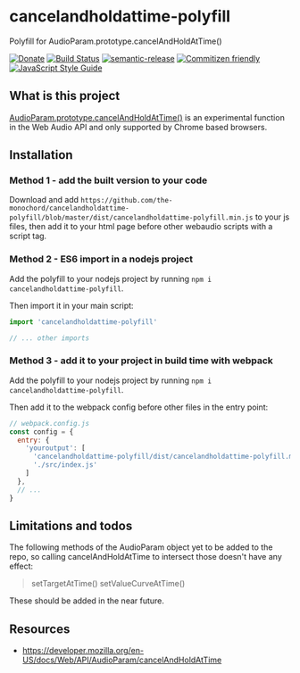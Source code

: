# cancelandholdattime-polyfill

Polyfill for AudioParam.prototype.cancelAndHoldAtTime()

[![Donate](https://img.shields.io/badge/Donate-PayPal-green.svg)](https://www.paypal.com/cgi-bin/webscr?cmd=_s-xclick&hosted_button_id=PXF8ZVL3KPQWE)
[![Build Status](https://travis-ci.org/the-monochord/cancelandholdattime-polyfill.svg?branch=master)](https://travis-ci.org/the-monochord/cancelandholdattime-polyfill)
[![semantic-release](https://img.shields.io/badge/%20%20%F0%9F%93%A6%F0%9F%9A%80-semantic--release-e10079.svg)](https://github.com/semantic-release/semantic-release)
[![Commitizen friendly](https://img.shields.io/badge/commitizen-friendly-brightgreen.svg)](http://commitizen.github.io/cz-cli/)
[![JavaScript Style Guide](https://img.shields.io/badge/code_style-standard-brightgreen.svg)](https://standardjs.com)

## What is this project

[AudioParam.prototype.cancelAndHoldAtTime()](https://developer.mozilla.org/en-US/docs/Web/API/AudioParam/cancelAndHoldAtTime) is an experimental function in the Web Audio API and only supported by Chrome based browsers.

## Installation

### Method 1 - add the built version to your code

Download and add `https://github.com/the-monochord/cancelandholdattime-polyfill/blob/master/dist/cancelandholdattime-polyfill.min.js` to your js files, then add it to your html page before other webaudio scripts with a script tag.

### Method 2 - ES6 import in a nodejs project

Add the polyfill to your nodejs project by running `npm i cancelandholdattime-polyfill`.

Then import it in your main script:

```javascript
import 'cancelandholdattime-polyfill'

// ... other imports
```

### Method 3 - add it to your project in build time with webpack

Add the polyfill to your nodejs project by running  `npm i cancelandholdattime-polyfill`.

Then add it to the webpack config before other files in the entry point:

```javascript
// webpack.config.js
const config = {
  entry: {
    'youroutput': [
      'cancelandholdattime-polyfill/dist/cancelandholdattime-polyfill.min.js',
      './src/index.js'
    ]
  },
  // ...
}
```

## Limitations and todos

The following methods of the AudioParam object yet to be added to the repo, so calling cancelAndHoldAtTime to intersect those doesn't have any effect:

> setTargetAtTime()
> setValueCurveAtTime()

These should be added in the near future.

## Resources

* https://developer.mozilla.org/en-US/docs/Web/API/AudioParam/cancelAndHoldAtTime
